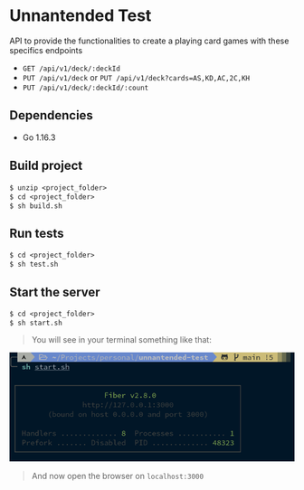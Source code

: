 <!-- 
Some problems that I could not resolve in time and improvements I saw in the code

- I would like to make some refactoring to cleanup the method NewDeck, I see some duplication, and I could extract to a method to be more clear;

- About project architecture I would like to separate better the code in main.go to another packages like handlers and so on.

- The draw endpoint has a bug and not fully implemented, it's missing this requirement: If the deck was not passed over should return an error; The bug on this endpoint it's not implemented the upsert to replace the old deck, to the new one with the fields updated. Because of that when you get all the decks, you see the same deck in different states.
 -->

# Unnantended Test

API to provide the functionalities to create a playing card games with these specifics endpoints

- `GET /api/v1/deck/:deckId`
- `PUT /api/v1/deck` or `PUT /api/v1/deck?cards=AS,KD,AC,2C,KH`
- `PUT /api/v1/deck/:deckId/:count`

## Dependencies

* Go 1.16.3

## Build project
```console
$ unzip <project_folder>
$ cd <project_folder>
$ sh build.sh
```

## Run tests
```console
$ cd <project_folder>
$ sh test.sh
```

## Start the server
```console
$ cd <project_folder>
$ sh start.sh
```

>You will see in your terminal something like that:

![Alt text](./assets/start-server.png?raw=true "Initializing the server")

>And now open the browser on `localhost:3000`
